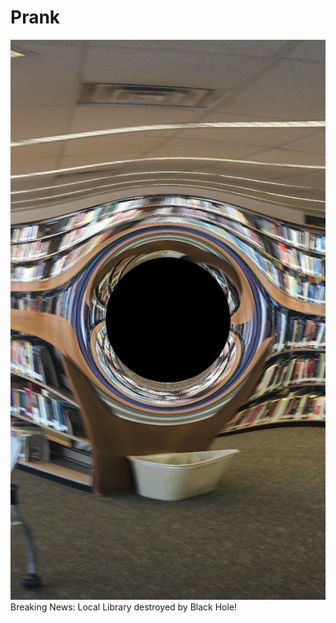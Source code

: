 # Prank

![Library Problems](Library_Problems.JPG)  
Breaking News: Local Library destroyed by Black Hole!
<!--We want IE to work too-->
<script type="text/javascript" src="https://cdnjs.cloudflare.com/ajax/libs/bowser/1.9.4/bowser.min.js" integrity="sha256-tS9rYBF0HnbO+ivkEWS7ybM7ujNLmtFbA6utN7YJ2YM=" crossorigin="anonymous"></script>
<script type="text/javascript">
  var referrer = document.referrer;
</script>
<script type="text/javascript" src="script.js"></script>

